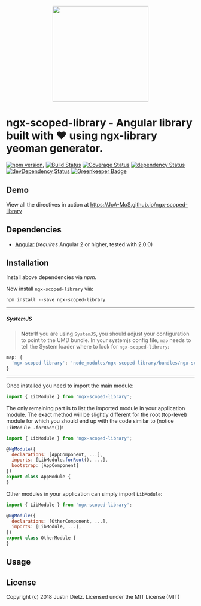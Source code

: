 <p align="center">
  <img height="256px" width="256px" style="text-align: center;" src="https://cdn.rawgit.com/JoA-MoS/ngx-scoped-library/master/demo/src/assets/logo.svg">
</p>

# ngx-scoped-library - Angular library built with ❤ using ngx-library yeoman generator.

[![npm version](https://badge.fury.io/js/ngx-scoped-library.svg)](https://badge.fury.io/js/ngx-scoped-library),
[![Build Status](https://travis-ci.org/JoA-MoS/ngx-scoped-library.svg?branch=master)](https://travis-ci.org/JoA-MoS/ngx-scoped-library)
[![Coverage Status](https://coveralls.io/repos/github/JoA-MoS/ngx-scoped-library/badge.svg?branch=master)](https://coveralls.io/github/JoA-MoS/ngx-scoped-library?branch=master)
[![dependency Status](https://david-dm.org/JoA-MoS/ngx-scoped-library/status.svg)](https://david-dm.org/JoA-MoS/ngx-scoped-library)
[![devDependency Status](https://david-dm.org/JoA-MoS/ngx-scoped-library/dev-status.svg?branch=master)](https://david-dm.org/JoA-MoS/ngx-scoped-library#info=devDependencies)
[![Greenkeeper Badge](https://badges.greenkeeper.io/JoA-MoS/ngx-scoped-library.svg)](https://greenkeeper.io/)

## Demo

View all the directives in action at https://JoA-MoS.github.io/ngx-scoped-library

## Dependencies
* [Angular](https://angular.io) (*requires* Angular 2 or higher, tested with 2.0.0)

## Installation
Install above dependencies via *npm*. 

Now install `ngx-scoped-library` via:
```shell
npm install --save ngx-scoped-library
```

---
##### SystemJS
>**Note**:If you are using `SystemJS`, you should adjust your configuration to point to the UMD bundle.
In your systemjs config file, `map` needs to tell the System loader where to look for `ngx-scoped-library`:
```js
map: {
  'ngx-scoped-library': 'node_modules/ngx-scoped-library/bundles/ngx-scoped-library.umd.js',
}
```
---

Once installed you need to import the main module:
```js
import { LibModule } from 'ngx-scoped-library';
```
The only remaining part is to list the imported module in your application module. The exact method will be slightly
different for the root (top-level) module for which you should end up with the code similar to (notice ` LibModule .forRoot()`):
```js
import { LibModule } from 'ngx-scoped-library';

@NgModule({
  declarations: [AppComponent, ...],
  imports: [LibModule.forRoot(), ...],  
  bootstrap: [AppComponent]
})
export class AppModule {
}
```

Other modules in your application can simply import ` LibModule `:

```js
import { LibModule } from 'ngx-scoped-library';

@NgModule({
  declarations: [OtherComponent, ...],
  imports: [LibModule, ...], 
})
export class OtherModule {
}
```

## Usage



## License

Copyright (c) 2018 Justin Dietz. Licensed under the MIT License (MIT)

